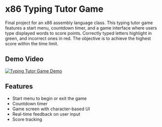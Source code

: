 # x86 Typing Tutor Game

Final project for an x86 assembly language class. This typing tutor game features a start menu, countdown timer, and a game interface where users type displayed words to score points. Correctly typed letters highlight in green, and incorrect ones in red. The objective is to achieve the highest score within the time limit.

## Demo Video

[![Typing Tutor Game Demo](https://img.youtube.com/vi/5nxsP13CGK8/0.jpg)](https://www.youtube.com/watch?v=5nxsP13CGK8)

## Features
- Start menu to begin or exit the game
- Countdown timer
- Game screen with character-based UI
- Real-time feedback on user input
- Score tracking
